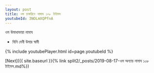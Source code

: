 ```yaml
---
layout: post
title: ওম চাকরিনে নামায ১০৮ টাইমস
youtubeId: 3NOLmXQPfnA
---
```

 
 
 ওম উমাধাভায়া নামায  
 
 -  যিনি দেবী উমার স্বামী 
 
  
 
  
 
 
 
 
 
 


{% include youtubePlayer.html id=page.youtubeId %}
 
[Next]({{ site.baseurl }}{% link  split2/_posts/2019-08-17-ওম অন্যায় নামায  ১০৮ টাইমস.md%})
 

